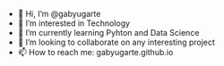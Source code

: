 - 👋 Hi, I’m @gabyugarte
- 👀 I’m interested in Technology
- 🌱 I’m currently learning Pyhton and Data Science
- 💞️ I’m looking to collaborate on any interesting project
- 📫 How to reach me: gabyugarte.github.io


<!---
gabyugarte/gabyugarte is a ✨ special ✨ repository because its `README.md` (this file) appears on your GitHub profile.
You can click the Preview link to take a look at your changes.
--->
